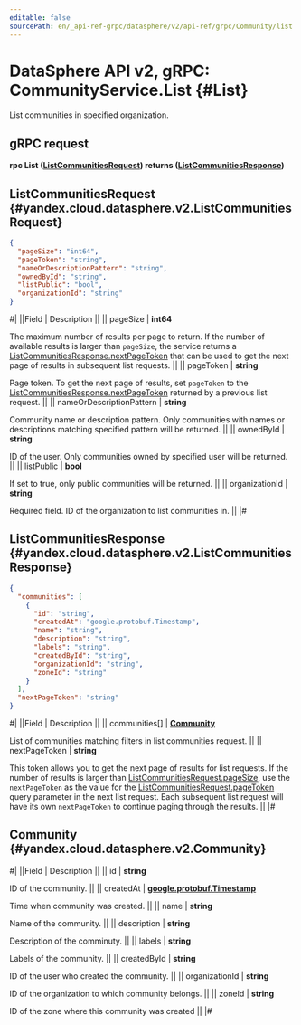 ```yaml
---
editable: false
sourcePath: en/_api-ref-grpc/datasphere/v2/api-ref/grpc/Community/list.md
---
```


# DataSphere API v2, gRPC: CommunityService.List {#List}

List communities in specified organization.

## gRPC request

**rpc List ([ListCommunitiesRequest](#yandex.cloud.datasphere.v2.ListCommunitiesRequest)) returns ([ListCommunitiesResponse](#yandex.cloud.datasphere.v2.ListCommunitiesResponse))**

## ListCommunitiesRequest {#yandex.cloud.datasphere.v2.ListCommunitiesRequest}

```json
{
  "pageSize": "int64",
  "pageToken": "string",
  "nameOrDescriptionPattern": "string",
  "ownedById": "string",
  "listPublic": "bool",
  "organizationId": "string"
}
```

#|
||Field | Description ||
|| pageSize | **int64**

The maximum number of results per page to return. If the number of available
results is larger than `pageSize`,
the service returns a [ListCommunitiesResponse.nextPageToken](#yandex.cloud.datasphere.v2.ListCommunitiesResponse)
that can be used to get the next page of results in subsequent list requests. ||
|| pageToken | **string**

Page token. To get the next page of results, set `pageToken` to the
[ListCommunitiesResponse.nextPageToken](#yandex.cloud.datasphere.v2.ListCommunitiesResponse) returned by a previous list request. ||
|| nameOrDescriptionPattern | **string**

Community name or description pattern.
Only communities with names or descriptions matching specified pattern will be returned. ||
|| ownedById | **string**

ID of the user. Only communities owned by specified user will be returned. ||
|| listPublic | **bool**

If set to true, only public communities will be returned. ||
|| organizationId | **string**

Required field. ID of the organization to list communities in. ||
|#

## ListCommunitiesResponse {#yandex.cloud.datasphere.v2.ListCommunitiesResponse}

```json
{
  "communities": [
    {
      "id": "string",
      "createdAt": "google.protobuf.Timestamp",
      "name": "string",
      "description": "string",
      "labels": "string",
      "createdById": "string",
      "organizationId": "string",
      "zoneId": "string"
    }
  ],
  "nextPageToken": "string"
}
```

#|
||Field | Description ||
|| communities[] | **[Community](#yandex.cloud.datasphere.v2.Community)**

List of communities matching filters in list communities request. ||
|| nextPageToken | **string**

This token allows you to get the next page of results for list requests. If the number of results
is larger than [ListCommunitiesRequest.pageSize](#yandex.cloud.datasphere.v2.ListCommunitiesRequest), use
the `nextPageToken` as the value
for the [ListCommunitiesRequest.pageToken](#yandex.cloud.datasphere.v2.ListCommunitiesRequest) query parameter
in the next list request. Each subsequent list request will have its own
`nextPageToken` to continue paging through the results. ||
|#

## Community {#yandex.cloud.datasphere.v2.Community}

#|
||Field | Description ||
|| id | **string**

ID of the community. ||
|| createdAt | **[google.protobuf.Timestamp](https://developers.google.com/protocol-buffers/docs/reference/google.protobuf#timestamp)**

Time when community was created. ||
|| name | **string**

Name of the community. ||
|| description | **string**

Description of the comminuty. ||
|| labels | **string**

Labels of the community. ||
|| createdById | **string**

ID of the user who created the community. ||
|| organizationId | **string**

ID of the organization to which community belongs. ||
|| zoneId | **string**

ID of the zone where this community was created ||
|#